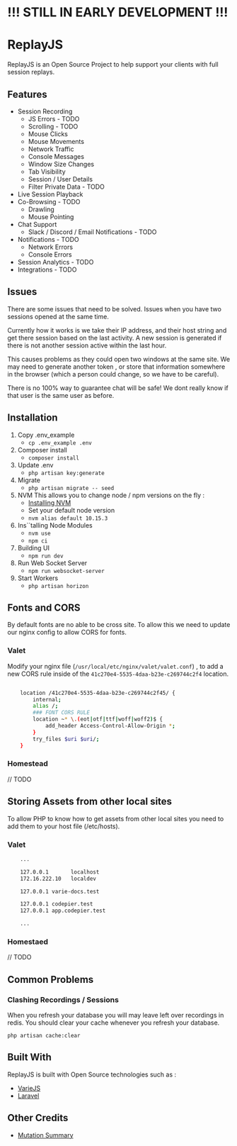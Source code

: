 # !!! STILL IN EARLY DEVELOPMENT !!!

# ReplayJS

ReplayJS is an Open Source Project to help support your clients with full session replays.

## Features

- Session Recording
  - JS Errors - TODO
  - Scrolling - TODO
  - Mouse Clicks
  - Mouse Movements
  - Network Traffic
  - Console Messages
  - Window Size Changes
  - Tab Visibility
  - Session / User Details
  - Filter Private Data - TODO
- Live Session Playback
- Co-Browsing - TODO
  - Drawling
  - Mouse Pointing
- Chat Support
  - Slack / Discord / Email Notifications - TODO
- Notifications - TODO
  - Network Errors
  - Console Errors
- Session Analytics - TODO
- Integrations - TODO

## Issues

There are some issues that need to be solved. Issues when you have two
sessions opened at the same time.

Currently how it works is we take their IP address, and their host string and get
there session based on the last activity. A new session is generated if there is
not another session active within the last hour.

This causes problems as they could open two windows at the same site.
We may need to generate another token , or store that information somewhere in the
browser (which a person could change, so we have to be careful).

There is no 100% way to guarantee chat will be safe! We dont really know if that user
is the same user as before.

## Installation

1. Copy .env_example
   - `cp .env_example .env`
2. Composer install
   - `composer install`
3. Update .env
   - `php artisan key:generate`
4. Migrate
   - `php artisan migrate -- seed`
5. NVM
   This allows you to change node / npm versions on the fly :
   - [Installing NVM](https://github.com/creationix/nvm)
   - Set your default node version
   - `nvm alias default 10.15.3`
6. Ins``talling Node Modules
   - `nvm use`
   - `npm ci`
7. Building UI
   - `npm run dev`
8. Run Web Socket Server
   - `npm run websocket-server`
9. Start Workers
   - `php artisan horizon`

## Fonts and CORS

By default fonts are no able to be cross site. To allow this we need to update our nginx config to allow CORS for fonts.

### Valet

Modify your nginx file (`/usr/local/etc/nginx/valet/valet.conf`) , to add a new CORS rule
inside of the `41c270e4-5535-4daa-b23e-c269744c2f4` location.

```bash

    location /41c270e4-5535-4daa-b23e-c269744c2f45/ {
        internal;
        alias /;
        ### FONT CORS RULE
        location ~* \.(eot|otf|ttf|woff|woff2)$ {
            add_header Access-Control-Allow-Origin *;
        }
        try_files $uri $uri/;
    }

```

### Homestead

// TODO

## Storing Assets from other local sites

To allow PHP to know how to get assets from other local sites you need to add them to your host file (/etc/hosts).

### Valet

```bash
    ...

    127.0.0.1       localhost
    172.16.222.10   localdev

    127.0.0.1 varie-docs.test

    127.0.0.1 codepier.test
    127.0.0.1 app.codepier.test

    ...
```

### Homestaed

// TODO

## Common Problems

### Clashing Recordings / Sessions

When you refresh your database you will may leave left over recordings in redis.
You should clear your cache whenever you refresh your database.

`php artisan cache:clear`

## Built With

ReplayJS is built with Open Source technologies such as :

- [VarieJS](https://varie.io)
- [Laravel](https://laravel.com/)

## Other Credits

- [Mutation Summary](https://github.com/rafaelw/mutation-summary)
